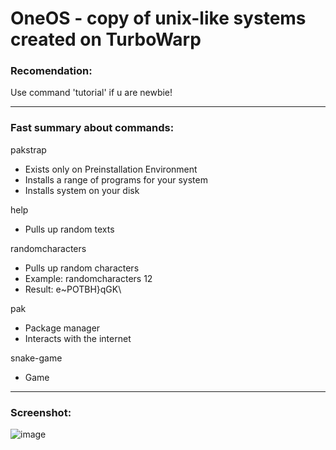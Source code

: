 # OneOS - copy of unix-like systems created on TurboWarp

### Recomendation:
Use command 'tutorial' if u are newbie!

---

### Fast summary about commands:
pakstrap
- Exists only on Preinstallation Environment
- Installs a range of programs for your system
- Installs system on your disk

help
- Pulls up random texts

randomcharacters
- Pulls up random characters
- Example: randomcharacters 12
- Result: e~POTBH}qGK\

pak
- Package manager
- Interacts with the internet

snake-game
- Game

---

### Screenshot:
![image](https://github.com/user-attachments/assets/19ecaa3f-8d6e-4fa8-8557-cac119009fdd)
